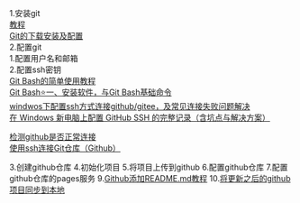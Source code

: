 1.安装git  
[教程][def]  
[Git的下载安装及配置][def2]  
2.配置git  
    1.配置用户名和邮箱  
    2.配置ssh密钥  
    [Git Bash的简单使用教程][def3]  
    [Git Bash⭐一、安装软件，与Git Bash基础命令][def4]  
    [windwos下配置ssh方式连接github/gitee，及常见连接失败问题解决][def9]    
    [在 Windows 新电脑上配置 GitHub SSH 的完整记录（含坑点与解决方案）][def10]


[检测github是否正常连接][def5]   
[使用ssh连接Git仓库（Github）][def6]   

3.创建github仓库
4.初始化项目
5.将项目上传到github
6.配置github仓库
7.配置github仓库的pages服务
9.[Github添加README.md教程][def7]
10.[将更新之后的github项目同步到本地][def8]



[def]: https://blog.csdn.net/mukes/article/details/115693833
[def3]: https://zhuanlan.zhihu.com/p/124687836
[def2]: https://zhuanlan.zhihu.com/p/123195804
[def4]: https://developer.aliyun.com/article/1583345
[def5]: https://www.githubstatus.com/
[def6]: https://www.cnblogs.com/Kit-L/p/13188598.html
[def7]: https://www.cnblogs.com/peihao/p/5269153.html
[def8]: https://blog.csdn.net/qq_59509843/article/details/140634625
[def9]: https://blog.csdn.net/weixin_43863487/article/details/126276207
[def10]: https://cloud.tencent.cn/developer/article/2558319



